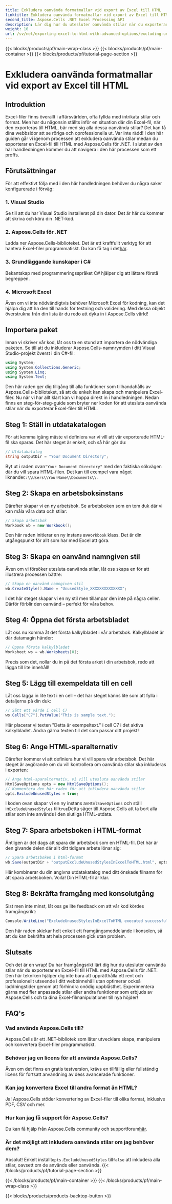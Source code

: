 ```yaml
---
title: Exkludera oanvända formatmallar vid export av Excel till HTML
linktitle: Exkludera oanvända formatmallar vid export av Excel till HTML
second_title: Aspose.Cells .NET Excel Processing API
description: Lär dig hur du utesluter oanvända stilar när du exporterar Excel till HTML med Aspose.Cells för .NET i den här detaljerade steg-för-steg-guiden.
weight: 10
url: /sv/net/exporting-excel-to-html-with-advanced-options/excluding-unused-styles/
---
```


{{< blocks/products/pf/main-wrap-class >}}
{{< blocks/products/pf/main-container >}}
{{< blocks/products/pf/tutorial-page-section >}}

# Exkludera oanvända formatmallar vid export av Excel till HTML

## Introduktion
Excel-filer finns överallt i affärsvärlden, ofta fyllda med intrikata stilar och format. Men har du någonsin ställts inför en situation där din Excel-fil, när den exporteras till HTML, bär med sig alla dessa oanvända stilar? Det kan få dina webbsidor att se röriga och oprofessionella ut. Var inte rädd! I den här guiden går vi igenom processen att exkludera oanvända stilar medan du exporterar en Excel-fil till HTML med Aspose.Cells för .NET. I slutet av den här handledningen kommer du att navigera i den här processen som ett proffs.
## Förutsättningar
För att effektivt följa med i den här handledningen behöver du några saker konfigurerade i förväg:
### 1. Visual Studio
Se till att du har Visual Studio installerat på din dator. Det är här du kommer att skriva och köra din .NET-kod.
### 2. Aspose.Cells för .NET
Ladda ner Aspose.Cells-biblioteket. Det är ett kraftfullt verktyg för att hantera Excel-filer programmatiskt. Du kan få tag i det[här](https://releases.aspose.com/cells/net/).
### 3. Grundläggande kunskaper i C#
Bekantskap med programmeringsspråket C# hjälper dig att lättare förstå begreppen.
### 4. Microsoft Excel
Även om vi inte nödvändigtvis behöver Microsoft Excel för kodning, kan det hjälpa dig att ha den till hands för testning och validering.
Med dessa objekt överstrukna från din lista är du redo att dyka in i Aspose.Cells värld!
## Importera paket
Innan vi skriver vår kod, låt oss ta en stund att importera de nödvändiga paketen. Se till att du inkluderar Aspose.Cells-namnrymden i ditt Visual Studio-projekt överst i din C#-fil:
```csharp
using System;
using System.Collections.Generic;
using System.Linq;
using System.Text;
```
Den här raden ger dig tillgång till alla funktioner som tillhandahålls av Aspose.Cells-biblioteket, så att du enkelt kan skapa och manipulera Excel-filer.
Nu när vi har allt klart kan vi hoppa direkt in i handledningen. Nedan finns en steg-för-steg-guide som bryter ner koden för att utesluta oanvända stilar när du exporterar Excel-filer till HTML.
## Steg 1: Ställ in utdatakatalogen
För att komma igång måste vi definiera var vi vill att vår exporterade HTML-fil ska sparas. Det här steget är enkelt, och så här gör du:
```csharp
// Utdatakatalog
string outputDir = "Your Document Directory";
```
 Byt ut i raden ovan`"Your Document Directory"` med den faktiska sökvägen där du vill spara HTML-filen. Det kan till exempel vara något liknande`C:\\Users\\YourName\\Documents\\`.
## Steg 2: Skapa en arbetsboksinstans
Därefter skapar vi en ny arbetsbok. Se arbetsboken som en tom duk där vi kan måla våra data och stilar:
```csharp
// Skapa arbetsbok
Workbook wb = new Workbook();
```
 Den här raden initierar en ny instans av`Workbook` klass. Det är din utgångspunkt för allt som har med Excel att göra.
## Steg 3: Skapa en oanvänd namngiven stil
Även om vi försöker utesluta oanvända stilar, låt oss skapa en för att illustrera processen bättre:
```csharp
// Skapa en oanvänd namngiven stil
wb.CreateStyle().Name = "UnusedStyle_XXXXXXXXXXXXXX";
```
I det här steget skapar vi en ny stil men tillämpar den inte på några celler. Därför förblir den oanvänd – perfekt för våra behov.
## Steg 4: Öppna det första arbetsbladet
Låt oss nu komma åt det första kalkylbladet i vår arbetsbok. Kalkylbladet är där datamagin händer:
```csharp
// Öppna första kalkylbladet
Worksheet ws = wb.Worksheets[0];
```
Precis som det, nollar du in på det första arket i din arbetsbok, redo att lägga till lite innehåll!
## Steg 5: Lägg till exempeldata till en cell
Låt oss lägga in lite text i en cell – det här steget känns lite som att fylla i detaljerna på din duk:
```csharp
// Sätt ett värde i cell C7
ws.Cells["C7"].PutValue("This is sample text.");
```
Här placerar vi texten "Detta är exempeltext." i cell C7 i det aktiva kalkylbladet. Ändra gärna texten till det som passar ditt projekt!
## Steg 6: Ange HTML-sparalternativ
Därefter kommer vi att definiera hur vi vill spara vår arbetsbok. Det här steget är avgörande om du vill kontrollera om oanvända stilar ska inkluderas i exporten:
```csharp
// Ange html-sparalternativ, vi vill utesluta oanvända stilar
HtmlSaveOptions opts = new HtmlSaveOptions();
// Kommentera den här raden för att inkludera oanvända stilar
opts.ExcludeUnusedStyles = true;
```
 I koden ovan skapar vi en ny instans av`HtmlSaveOptions` och ställ in`ExcludeUnusedStyles` till`true`Detta säger till Aspose.Cells att ta bort alla stilar som inte används i den slutliga HTML-utdata.
## Steg 7: Spara arbetsboken i HTML-format
Äntligen är det dags att spara din arbetsbok som en HTML-fil. Det här är den givande delen där allt ditt tidigare arbete lönar sig:
```csharp
// Spara arbetsboken i html-format
wb.Save(outputDir + "outputExcludeUnusedStylesInExcelToHTML.html", opts);
```
Här kombinerar du din angivna utdatakatalog med ditt önskade filnamn för att spara arbetsboken. Voilà! Din HTML-fil är klar.
## Steg 8: Bekräfta framgång med konsolutgång
Sist men inte minst, låt oss ge lite feedback om att vår kod kördes framgångsrikt:
```csharp
Console.WriteLine("ExcludeUnusedStylesInExcelToHTML executed successfully.");
```
Den här raden skickar helt enkelt ett framgångsmeddelande i konsolen, så att du kan bekräfta att hela processen gick utan problem.
## Slutsats
Och det är en wrap! Du har framgångsrikt lärt dig hur du utesluter oanvända stilar när du exporterar en Excel-fil till HTML med Aspose.Cells för .NET. Den här tekniken hjälper dig inte bara att upprätthålla ett rent och professionellt utseende i ditt webbinnehåll utan optimerar också laddningstider genom att förhindra onödig uppblåsthet. 
Experimentera gärna med fler anpassade stilar eller andra funktioner som erbjuds av Aspose.Cells och ta dina Excel-filmanipulationer till nya höjder!
## FAQ's
### Vad används Aspose.Cells till?  
Aspose.Cells är ett .NET-bibliotek som låter utvecklare skapa, manipulera och konvertera Excel-filer programmatiskt.
### Behöver jag en licens för att använda Aspose.Cells?  
Även om det finns en gratis testversion, krävs en tillfällig eller fullständig licens för fortsatt användning av dess avancerade funktioner.
### Kan jag konvertera Excel till andra format än HTML?  
Ja! Aspose.Cells stöder konvertering av Excel-filer till olika format, inklusive PDF, CSV och mer.
### Hur kan jag få support för Aspose.Cells?  
 Du kan få hjälp från Aspose.Cells community och supportforum[här](https://forum.aspose.com/c/cells/9).
### Är det möjligt att inkludera oanvända stilar om jag behöver dem?  
 Absolut! Enkelt inställt`opts.ExcludeUnusedStyles` till`false` att inkludera alla stilar, oavsett om de används eller oanvända.
{{< /blocks/products/pf/tutorial-page-section >}}

{{< /blocks/products/pf/main-container >}}
{{< /blocks/products/pf/main-wrap-class >}}

{{< blocks/products/products-backtop-button >}}
